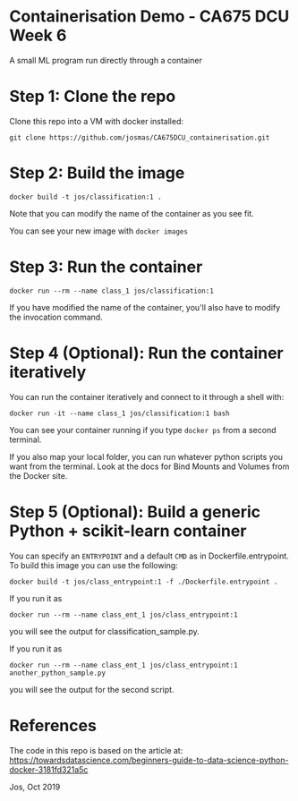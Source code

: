 # Containerisation Demo - CA675 DCU Week 6
A small ML program run directly through a container

# Step 1: Clone the repo
Clone this repo into a VM with docker installed:

`git clone https://github.com/josmas/CA675DCU_containerisation.git`

# Step 2: Build the image
`docker build -t jos/classification:1 .`

Note that you can modify the name of the container as you see fit.

You can see your new image with `docker images`

# Step 3: Run the container
`docker run --rm --name class_1 jos/classification:1`

If you have modified the name of the container, you'll also have to modify the
invocation command.

# Step 4 (Optional): Run the container iteratively
You can run the container iteratively and connect to it through a shell with:

`docker run -it --name class_1 jos/classification:1 bash`

You can see your container running if you type `docker ps` from a second
terminal.

If you also map your local folder, you can run whatever python scripts you want
from the terminal. Look at the docs for Bind Mounts and Volumes from the Docker
site.

# Step 5 (Optional): Build a generic Python + scikit-learn container
You can specify an `ENTRYPOINT` and a default `CMD` as in Dockerfile.entrypoint.
To build this image you can use the following:

`docker build -t jos/class_entrypoint:1 -f ./Dockerfile.entrypoint .`

If you run it as

`docker run --rm --name class_ent_1 jos/class_entrypoint:1`

you will see the output for classification_sample.py.

If you run it as

`docker run --rm --name class_ent_1 jos/class_entrypoint:1 another_python_sample.py`

you will see the output for the second script.

# References
The code in this repo is based on the article at: https://towardsdatascience.com/beginners-guide-to-data-science-python-docker-3181fd321a5c

Jos, Oct 2019
